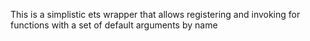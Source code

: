 This is a simplistic ets wrapper that allows registering and invoking for functions with a set of default arguments by name
